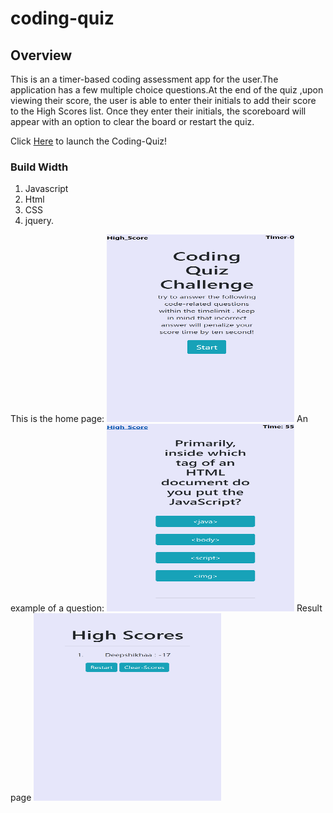 # coding-quiz

## Overview

This is an a timer-based coding assessment app for the user.The application has a few multiple choice questions.At the end of the quiz ,upon viewing their score, the user is able to enter their initials to add their score to the High Scores list. Once they enter their initials, the scoreboard will appear with an option to clear the board or restart the quiz.
 

Click [Here](https://deepshikhasingh90.github.io/coding-quiz/) to launch the Coding-Quiz!


### Build Width
1. Javascript
2. Html
3. CSS
4. jquery.

This is the home page:
<img src="/Image/homepage.png" width="300" height="300">
An example of a question:
<img src="/Image/Coding-Question.png" width="300" height="300">
Result page 
<img src="/Image/result.png" width="300" height="300">

